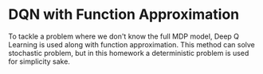 # DQN with Function Approximation

To tackle a problem where we don't know the full MDP model, Deep Q Learning is used along with function approximation. This method can solve stochastic problem, but in this homework a deterministic problem is used for simplicity sake.
